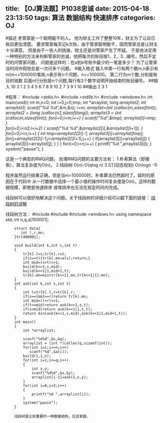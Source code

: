 title: 【OJ算法题】P1038忠诚 
date: 2015-04-18 23:13:50
tags: 算法 数据结构 快速排序
categories: OJ 
---
#描述
老管家是一个聪明能干的人。
他为财主工作了整整10年，财主为了让自已账目更加清楚。
要求管家每天记k次账，由于管家聪明能干，因而管家总是让财主十分满意。
但是由于一些人的挑拨，财主还是对管家产生了怀疑。
于是他决定用一种特别的方法来判断管家的忠诚，他把每次的账目按1，2，3…编号，然后不定时的问管家问题，
问题是这样的：在a到b号账中最少的一笔是多少？
为了让管家没时间作假他总是一次问多个问题。
#输入格式
输入中第一行有两个数m,n表示有m(m<=100000)笔账,n表示有n个问题，n<=100000。
第二行为m个数,分别是账目的钱数
后面n行分别是n个问题,每行有2个数字说明开始结束的账目编号。
##输入
10 3
1 2 3 4 5 6 7 8 9 10
2 7
3 9
1 10
##输出
2 3 1
	 
#程序：
				#include <stdio.h>
				#include <stdlib.h>
				#include <windows.h>
				int main(void){
					int m,n=0;
					int i=0,j=0,tmp;
					int  *arraylist;
					long *arraylist2;
					int *arraylist3;
					scanf("%d %d",&m,&n);
					i=m;
					arraylist=(int *)calloc(m,sizeof(int));
					arraylist2 = (long *)calloc(n*2,sizeof(long));
					arraylist3 = (int *)calloc(n,sizeof(int));
					for(i=0;i<m;i++)
					{
					   scanf("%d",&tmp);
					   arraylist[i]=tmp;	
					}	
					for(i=0;i<n*2;i=i+2)
					{
						scanf("%d %d",&arraylist2[i],&arraylist2[i+1]);
					}
					for(i=0;i<n;i++)
					{
						int tmp=arraylist2[2*i]-1;
						arraylist3[i]=arraylist[tmp];
						for(j=arraylist2[2*i]-1;j<arraylist2[2*i+1];j++)
						{
							if(arraylist3[i]>arraylist[j])
							{
								arraylist3[i]=arraylist[j];
							}
						}
					}
					for(i=0;i<n;i++)
					{
						printf("%d ",arraylist3[i]);
					}
					system("pause");
				}
	
这是一个典型的RMQ问题。
处理RMQ问题的主要方法有：
1.朴素算法（即搜索），算法复杂度为O(n)。
2.线段树 O(n)-O(qlog n)
3.ST(动态规划) O(nlogn -1)

程序虽然运行结果正确，但是当m=100000时，朴素算法仍然超时了。超时的原因在于代码中
从一行数据中选择一个最小值的操作时间复杂度是O(n)。这样的数据规模，即使是快速排序
或堆排序也无法在规定时间内完成。

线段树可以很好地解决这个问题。关于线段树的详细介绍可以戳下面的链接：
[线段树的详解](http://blog.csdn.net/metalseed/article/details/8039326)

线段树方法：
		#include<iostream>
		#include<cstdio>
		#include <windows.h>
		using namespace std;
		int n,q,a[100001];

		struct data{
		   int l,r,mn;
		}tr[400001];

		void build(int k,int s,int t)
		{
			tr[k].l=s;tr[k].r=t;
			if(s==t){tr[k].mn=a[s];return;}
			int mid=(s+t)>>1;
			build(k<<1,s,mid);
			build(k<<1|1,mid+1,t);
			tr[k].mn=min(tr[k<<1].mn,tr[k<<1|1].mn);
		}
		int ask(int k,int s,int t)
		{
			int l=tr[k].l,r=tr[k].r;
			if(s==l&&t==r)return tr[k].mn;
			int mid=(l+r)>>1;
			if(t<=mid)return ask(k<<1,s,t);
			if(s>mid)return ask(k<<1|1,s,t);
			return min(ask(k<<1,s,mid),ask(k<<1|1,mid+1,t));
		}
		int main()
		{
			int *arraylist;

			scanf("%d%d",&n,&q);
			arraylist = (int *)calloc(q,sizeof(int));
			for(int i=1;i<=n;i++)
			   scanf("%d",&a[i]);
			build(1,1,n);
			for(int i=1;i<=q;i++)
			{
				int x,y;
				scanf("%d%d",&x,&y);
				arraylist[i-1]=ask(1,x,y);
			}
			for(int i=0;i<3;i++)
			{
				printf("%d ",arraylist[i]);
			}
			system("pause");
		}

		线段树是比较重要的一种数据结构，应该掌握。
